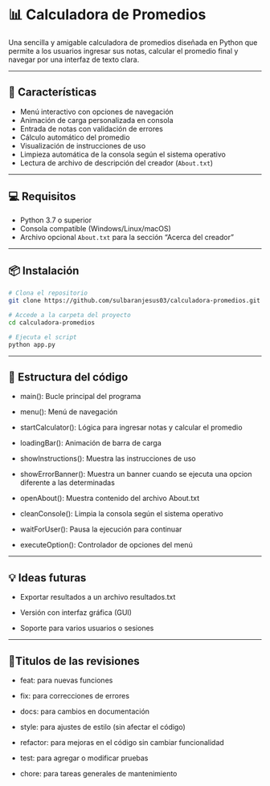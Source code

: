 # 📊 Calculadora de Promedios

Una sencilla y amigable calculadora de promedios diseñada en Python que permite a los usuarios ingresar sus notas, calcular el promedio final y navegar por una interfaz de texto clara.

---

## 🚀 Características

- Menú interactivo con opciones de navegación
- Animación de carga personalizada en consola
- Entrada de notas con validación de errores
- Cálculo automático del promedio
- Visualización de instrucciones de uso
- Limpieza automática de la consola según el sistema operativo
- Lectura de archivo de descripción del creador (`About.txt`)

---

## 💻 Requisitos

- Python 3.7 o superior
- Consola compatible (Windows/Linux/macOS)
- Archivo opcional `About.txt` para la sección “Acerca del creador”

---

## 📦 Instalación

```bash
# Clona el repositorio
git clone https://github.com/sulbaranjesus03/calculadora-promedios.git

# Accede a la carpeta del proyecto
cd calculadora-promedios

# Ejecuta el script
python app.py

```               
---

## 🧠 Estructura del código

- main(): Bucle principal del programa

- menu(): Menú de navegación

- startCalculator(): Lógica para ingresar notas y calcular el promedio

- loadingBar(): Animación de barra de carga

- showInstructions(): Muestra las instrucciones de uso

- showErrorBanner(): Muestra un banner cuando se ejecuta una opcion diferente a las determinadas

- openAbout(): Muestra contenido del archivo About.txt

- cleanConsole(): Limpia la consola según el sistema operativo

- waitForUser(): Pausa la ejecución para continuar

- executeOption(): Controlador de opciones del menú

---

## 💡 Ideas futuras

- Exportar resultados a un archivo resultados.txt

- Versión con interfaz gráfica (GUI)

- Soporte para varios usuarios o sesiones 

---

## 📝Titulos de las revisiones

- feat: para nuevas funciones

- fix: para correcciones de errores

- docs: para cambios en documentación

- style: para ajustes de estilo (sin afectar el código)

- refactor: para mejoras en el código sin cambiar funcionalidad

- test: para agregar o modificar pruebas

- chore: para tareas generales de mantenimiento 